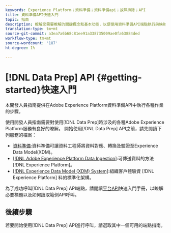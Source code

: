 ```yaml
---
keywords: Experience Platform；資料準備；資料準備api；故障排除；API
title: 資料準備API快速入門
topic: 指南
description: 瞭解您需要瞭解的關鍵概念和基本功能，以便使用資料準備API端點執行與映射程式一起使用的基本CRUD操作。
translation-type: tm+mt
source-git-commit: a3ea7a6b68c81ee91a338735009ae0fa63884ded
workflow-type: tm+mt
source-wordcount: '187'
ht-degree: 1%

---
```


# [!DNL Data Prep] API {#getting-started}快速入門

本開發人員指南提供在Adobe Experience Platform資料準備API中執行各種作業的步驟。

使用開發人員指南需要對使用[!DNL Data Prep]時涉及的各種Adobe Experience Platform服務有良好的瞭解。 開始使用[!DNL Data Prep] API之前，請先閱讀下列服務的檔案：

- [資料準備](../home.md):資料準備可讓資料工程師將資料對應、轉換及驗證至Experience Data Model(XDM)。
- [[!DNL Adobe Experience Platform Data Ingestion]](../../ingestion/home.md):可傳送資料的方法 [!DNL Experience Platform]。
- [[!DNL Experience Data Model (XDM) System]](../../xdm/home.md):組織客戶體驗資 [!DNL Experience Platform] 料的標準化架構。

為了成功呼叫[!DNL Data Prep] API端點，請閱讀[平台API](../../landing/api-guide.md)快速入門手冊，以瞭解必要標題以及如何讀取範例API呼叫。

## 後續步驟

若要開始使用[!DNL Data Prep] API進行呼叫，請選取其中一個可用的端點指南。